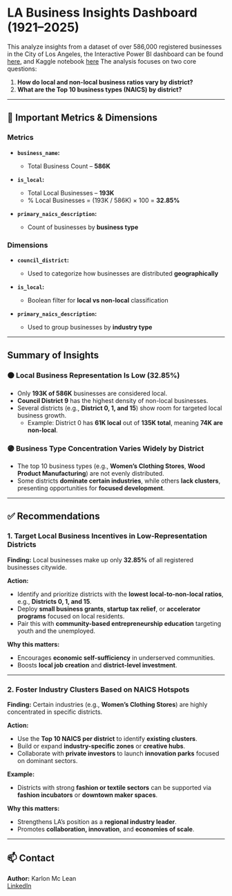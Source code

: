 # LA Business Insights Dashboard (1921–2025)


This analyze insights from a dataset of over 586,000 registered businesses in the City of Los Angeles, the Interactive Power BI dashboard can be found [here](https://app.powerbi.com/links/fshtnl4oWd?ctid=d73c3455-2ff8-4748-95c8-611e0bf264e1&pbi_source=linkShare),  and Kaggle notebook [here](https://www.kaggle.com/code/xiiaviiano/listing-of-active-biz-2020) The analysis focuses on two core questions:


1. **How do local and non-local business ratios vary by district?**  
2. **What are the Top 10 business types (NAICS) by district?**


---


## 📌 Important Metrics & Dimensions


### Metrics
- **`business_name`:**  
  - Total Business Count – **586K**


- **`is_local`:**  
  - Total Local Businesses – **193K**  
  - % Local Businesses = (193K / 586K) × 100 = **32.85%**


- **`primary_naics_description`:**  
  - Count of businesses by **business type**


### Dimensions
- **`council_district`:**  
  - Used to categorize how businesses are distributed **geographically**


- **`is_local`:**  
  - Boolean filter for **local vs non-local** classification


- **`primary_naics_description`:**  
  - Used to group businesses by **industry type**


---


## Summary of Insights


### 🟠 Local Business Representation Is Low (32.85%)
- Only **193K of 586K** businesses are considered local.
- **Council District 9** has the highest density of non-local businesses.
- Several districts (e.g., **District 0, 1, and 15**) show room for targeted local business growth.  
  - Example: District 0 has **61K local** out of **135K total**, meaning **74K are non-local**.


### 🟣 Business Type Concentration Varies Widely by District
- The top 10 business types (e.g., **Women’s Clothing Stores**, **Wood Product Manufacturing**) are not evenly distributed.
- Some districts **dominate certain industries**, while others **lack clusters**, presenting opportunities for **focused development**.


---


## ✅ Recommendations


### 1. Target Local Business Incentives in Low-Representation Districts
**Finding:** Local businesses make up only **32.85%** of all registered businesses citywide.


**Action:**
- Identify and prioritize districts with the **lowest local-to-non-local ratios**, e.g., **Districts 0, 1, and 15**.
- Deploy **small business grants**, **startup tax relief**, or **accelerator programs** focused on local residents.
- Pair this with **community-based entrepreneurship education** targeting youth and the unemployed.


**Why this matters:**
- Encourages **economic self-sufficiency** in underserved communities.
- Boosts **local job creation** and **district-level investment**.


---


### 2. Foster Industry Clusters Based on NAICS Hotspots
**Finding:** Certain industries (e.g., **Women’s Clothing Stores**) are highly concentrated in specific districts.


**Action:**
- Use the **Top 10 NAICS per district** to identify **existing clusters**.
- Build or expand **industry-specific zones** or **creative hubs**.
- Collaborate with **private investors** to launch **innovation parks** focused on dominant sectors.


**Example:**
- Districts with strong **fashion or textile sectors** can be supported via **fashion incubators** or **downtown maker spaces**.


**Why this matters:**
- Strengthens LA’s position as a **regional industry leader**.
- Promotes **collaboration, innovation**, and **economies of scale**.


---


## 📫 Contact


**Author:** Karlon Mc Lean  
 [LinkedIn](https://www.linkedin.com/in/karlon-mc-lean-b613101b3/)
